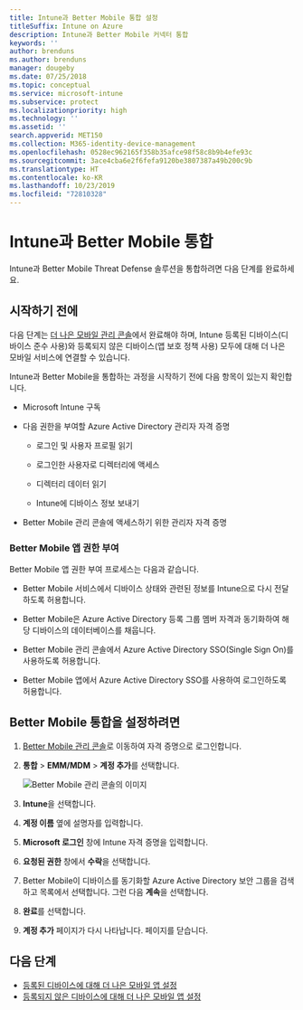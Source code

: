 ```yaml
---
title: Intune과 Better Mobile 통합 설정
titleSuffix: Intune on Azure
description: Intune과 Better Mobile 커넥터 통합
keywords: ''
author: brenduns
ms.author: brenduns
manager: dougeby
ms.date: 07/25/2018
ms.topic: conceptual
ms.service: microsoft-intune
ms.subservice: protect
ms.localizationpriority: high
ms.technology: ''
ms.assetid: ''
search.appverid: MET150
ms.collection: M365-identity-device-management
ms.openlocfilehash: 0528ec962165f358b35afce98f58c8b9b4efe93c
ms.sourcegitcommit: 3ace4cba6e2f6fefa9120be3807387a49b200c9b
ms.translationtype: HT
ms.contentlocale: ko-KR
ms.lasthandoff: 10/23/2019
ms.locfileid: "72810328"
---
```

# <a name="integrate-better-mobile-with-intune"></a>Intune과 Better Mobile 통합

Intune과 Better Mobile Threat Defense 솔루션을 통합하려면 다음 단계를 완료하세요.

## <a name="before-you-begin"></a>시작하기 전에

다음 단계는 [더 나은 모바일 관리 콘솔](https://aad.bmobi.net)에서 완료해야 하며, Intune 등록된 디바이스(디바이스 준수 사용)와 등록되지 않은 디바이스(앱 보호 정책 사용) 모두에 대해 더 나은 모바일 서비스에 연결할 수 있습니다.

Intune과 Better Mobile을 통합하는 과정을 시작하기 전에 다음 항목이 있는지 확인합니다.

- Microsoft Intune 구독

- 다음 권한을 부여할 Azure Active Directory 관리자 자격 증명

  - 로그인 및 사용자 프로필 읽기

  - 로그인한 사용자로 디렉터리에 액세스

  - 디렉터리 데이터 읽기

  - Intune에 디바이스 정보 보내기

- Better Mobile 관리 콘솔에 액세스하기 위한 관리자 자격 증명

### <a name="better-mobile-app-authorization"></a>Better Mobile 앱 권한 부여

Better Mobile 앱 권한 부여 프로세스는 다음과 같습니다.

- Better Mobile 서비스에서 디바이스 상태와 관련된 정보를 Intune으로 다시 전달하도록 허용합니다.

- Better Mobile은 Azure Active Directory 등록 그룹 멤버 자격과 동기화하여 해당 디바이스의 데이터베이스를 채웁니다.

- Better Mobile 관리 콘솔에서 Azure Active Directory SSO(Single Sign On)를 사용하도록 허용합니다.

- Better Mobile 앱에서 Azure Active Directory SSO를 사용하여 로그인하도록 허용합니다.

## <a name="to-set-up-better-mobile-integration"></a>Better Mobile 통합을 설정하려면

1. [Better Mobile 관리 콘솔](https://aad.bmobi.net)로 이동하여 자격 증명으로 로그인합니다.
2. **통합** > **EMM/MDM** > **계정 추가**를 선택합니다.

     ![Better Mobile 관리 콘솔의 이미지](./media/better-mobile-mtd-connector-integration/better_mobile_console.png)
 
3. **Intune**을 선택합니다.
4. **계정 이름** 옆에 설명자를 입력합니다. 
5. **Microsoft 로그인** 창에 Intune 자격 증명을 입력합니다.
6. **요청된 권한** 창에서 **수락**을 선택합니다.
7. Better Mobile이 디바이스를 동기화할 Azure Active Directory 보안 그룹을 검색하고 목록에서 선택합니다. 그런 다음 **계속**을 선택합니다.
8. **완료**를 선택합니다.
9. **계정 추가** 페이지가 다시 나타납니다. 페이지를 닫습니다. 

## <a name="next-steps"></a>다음 단계

- [등록된 디바이스에 대해 더 나은 모바일 앱 설정](mtd-apps-ios-app-configuration-policy-add-assign.md)
- [등록되지 않은 디바이스에 대해 더 나은 모바일 앱 설정](~/protect/mtd-add-apps-unenrolled-devices.md)
